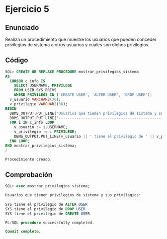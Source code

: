 # Ejercicio 5

## Enunciado

Realiza un procedimiento que muestre los usuarios que pueden conceder privilegios de sistema a otros usuarios y cuales son dichos privilegios.

## Código

```sql
SQL> CREATE OR REPLACE PROCEDURE mostrar_privilegios_sistema
AS
  CURSOR c_info IS
    SELECT USERNAME, PRIVILEGE
    FROM USER_SYS_PRIVS
    WHERE PRIVILEGE IN ('CREATE USER', 'ALTER USER', 'DROP USER');
  v_usuario VARCHAR2(30);
  v_privilegio VARCHAR2(30);
BEGIN
  DBMS_OUTPUT.PUT_LINE('Usuarios que tienen privilegios de sistema y sus privilegios:');
  DBMS_OUTPUT.PUT_LINE('--------------------------------------------------------------');
  FOR i IN c_info LOOP
    v_usuario := i.USERNAME;
    v_privilegio := i.PRIVILEGE;
    DBMS_OUTPUT.PUT_LINE(v_usuario || ' tiene el privilegio de ' || v_privilegio);
  END LOOP;
END mostrar_privilegios_sistema;
/

Procedimiento creado.
```

## Comprobación

```sql
SQL> exec mostrar_privilegios_sistema;

Usuarios que tienen privilegios de sistema y sus privilegios:
--------------------------------------------------------------
SYS tiene el privilegio de ALTER USER
SYS tiene el privilegio de DROP USER
SYS tiene el privilegio de CREATE USER

PL/SQL procedure successfully completed.

Commit complete.
```